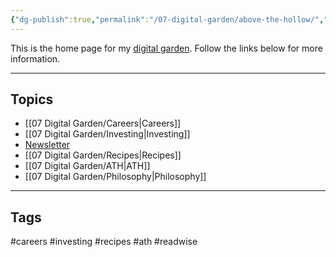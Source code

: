 ```yaml
---
{"dg-publish":true,"permalink":"/07-digital-garden/above-the-hollow/","tags":["gardenEntry"],"updated":"2025-04-03T20:03:48.688-07:00"}
---
```


This is the home page for my [digital garden](https://cagrimmett.com/ideas/2020/11/08/what-are-digital-gardens/). Follow the links below for more information.

---
## Topics

- [[07 Digital Garden/Careers\|Careers]]
- [[07 Digital Garden/Investing\|Investing]]
- [Newsletter](https://abovethehollow.beehiiv.com/)
- [[07 Digital Garden/Recipes\|Recipes]]
- [[07 Digital Garden/ATH\|ATH]]
- [[07 Digital Garden/Philosophy\|Philosophy]]

---
## Tags

#careers #investing #recipes #ath #readwise 